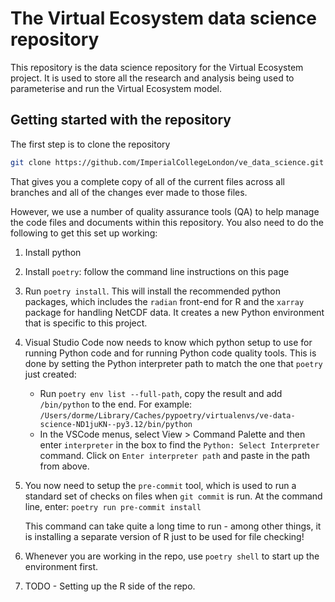 # The Virtual Ecosystem data science repository

This repository is the data science repository for the Virtual Ecosystem project. It is
used to store all the research and analysis being used to parameterise and run the
Virtual Ecosystem model.

## Getting started with the repository

The first step is to clone the repository

```sh
git clone https://github.com/ImperialCollegeLondon/ve_data_science.git
```

That gives you a complete copy of all of the current files across all branches and all
of the changes ever made to those files.

However, we use a number of quality assurance tools (QA) to help manage the code files
and documents within this repository. You also need to do the following to get this set
up working:

1. Install python

2. Install `poetry`: follow the command line instructions on this page
   [](https://python-poetry.org/docs/#installing-with-the-official-installer)

3. Run `poetry install`. This will install the recommended python packages, which
   includes the `radian` front-end for R and the `xarray` package for handling NetCDF
   data. It creates a new Python environment that is specific to this project.

4. Visual Studio Code now needs to know which python setup to use for running Python
   code and for running Python code quality tools. This is done by setting the Python
   interpreter path to match the one that `poetry` just created:
    * Run `poetry env list --full-path`, copy the result and add `/bin/python` to the
      end. For example:
      `/Users/dorme/Library/Caches/pypoetry/virtualenvs/ve-data-science-ND1juKN--py3.12/bin/python`
    * In the VSCode menus, select View > Command Palette and then enter `interpreter` in
      the box to find the `Python: Select Interpreter` command. Click on `Enter
      interpreter path` and paste in the path from above.

5. You now need to setup the `pre-commit` tool, which is used to run a standard set of
   checks on files when `git commit` is run. At the command line, enter:
   `poetry run pre-commit install`

   This command can take quite a long time to run - among other things, it is installing
   a separate version of R just to be used for file checking!

6. Whenever you are working in the repo, use `poetry shell` to start up the environment
   first.

7. TODO - Setting up the R side of the repo.
